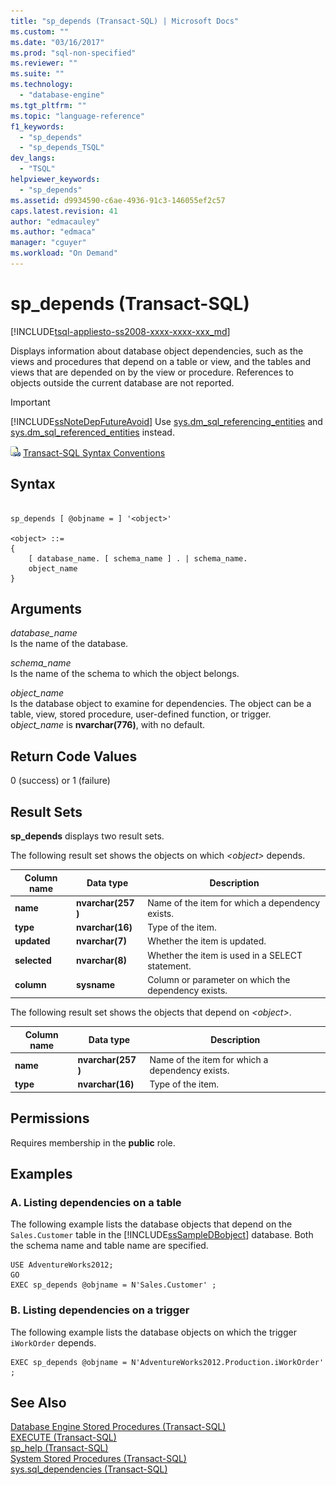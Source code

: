 ```yaml
---
title: "sp_depends (Transact-SQL) | Microsoft Docs"
ms.custom: ""
ms.date: "03/16/2017"
ms.prod: "sql-non-specified"
ms.reviewer: ""
ms.suite: ""
ms.technology: 
  - "database-engine"
ms.tgt_pltfrm: ""
ms.topic: "language-reference"
f1_keywords: 
  - "sp_depends"
  - "sp_depends_TSQL"
dev_langs: 
  - "TSQL"
helpviewer_keywords: 
  - "sp_depends"
ms.assetid: d9934590-c6ae-4936-91c3-146055ef2c57
caps.latest.revision: 41
author: "edmacauley"
ms.author: "edmaca"
manager: "cguyer"
ms.workload: "On Demand"
---
```

# sp_depends (Transact-SQL)
[!INCLUDE[tsql-appliesto-ss2008-xxxx-xxxx-xxx_md](../../includes/tsql-appliesto-ss2008-xxxx-xxxx-xxx-md.md)]

  Displays information about database object dependencies, such as the views and procedures that depend on a table or view, and the tables and views that are depended on by the view or procedure. References to objects outside the current database are not reported.  
  
> [!IMPORTANT]  
>  [!INCLUDE[ssNoteDepFutureAvoid](../../includes/ssnotedepfutureavoid-md.md)] Use [sys.dm_sql_referencing_entities](../../relational-databases/system-dynamic-management-views/sys-dm-sql-referencing-entities-transact-sql.md) and [sys.dm_sql_referenced_entities](../../relational-databases/system-dynamic-management-views/sys-dm-sql-referenced-entities-transact-sql.md) instead.  
  
 ![Topic link icon](../../database-engine/configure-windows/media/topic-link.gif "Topic link icon") [Transact-SQL Syntax Conventions](../../t-sql/language-elements/transact-sql-syntax-conventions-transact-sql.md)  
  
## Syntax  
  
```  
  
sp_depends [ @objname = ] '<object>'   
  
<object> ::=  
{  
    [ database_name. [ schema_name ] . | schema_name.  
    object_name  
}  
```  
  
## Arguments  
 *database_name*  
 Is the name of the database.  
  
 *schema_name*  
 Is the name of the schema to which the object belongs.  
  
 *object_name*  
 Is the database object to examine for dependencies. The object can be a table, view, stored procedure, user-defined function, or trigger. o*bject_name* is **nvarchar(776)**, with no default.  
  
## Return Code Values  
 0 (success) or 1 (failure)  
  
## Result Sets  
 **sp_depends** displays two result sets.  
  
 The following result set shows the objects on which *\<object>* depends.  
  
|Column name|Data type|Description|  
|-----------------|---------------|-----------------|  
|**name**|**nvarchar(257** **)**|Name of the item for which a dependency exists.|  
|**type**|**nvarchar(16)**|Type of the item.|  
|**updated**|**nvarchar(7)**|Whether the item is updated.|  
|**selected**|**nvarchar(8)**|Whether the item is used in a SELECT statement.|  
|**column**|**sysname**|Column or parameter on which the dependency exists.|  
  
 The following result set shows the objects that depend on *\<object>*.  
  
|Column name|Data type|Description|  
|-----------------|---------------|-----------------|  
|**name**|**nvarchar(257** **)**|Name of the item for which a dependency exists.|  
|**type**|**nvarchar(16)**|Type of the item.|  
  
## Permissions  
 Requires membership in the **public** role.  
  
## Examples  
  
### A. Listing dependencies on a table  
 The following example lists the database objects that depend on the `Sales.Customer` table in the [!INCLUDE[ssSampleDBobject](../../includes/sssampledbobject-md.md)] database. Both the schema name and table name are specified.  
  
```  
USE AdventureWorks2012;  
GO  
EXEC sp_depends @objname = N'Sales.Customer' ;  
```  
  
### B. Listing dependencies on a trigger  
 The following example lists the database objects on which the trigger `iWorkOrder` depends.  
  
```  
EXEC sp_depends @objname = N'AdventureWorks2012.Production.iWorkOrder' ;  
```  
  
## See Also  
 [Database Engine Stored Procedures &#40;Transact-SQL&#41;](../../relational-databases/system-stored-procedures/database-engine-stored-procedures-transact-sql.md)   
 [EXECUTE &#40;Transact-SQL&#41;](../../t-sql/language-elements/execute-transact-sql.md)   
 [sp_help &#40;Transact-SQL&#41;](../../relational-databases/system-stored-procedures/sp-help-transact-sql.md)   
 [System Stored Procedures &#40;Transact-SQL&#41;](../../relational-databases/system-stored-procedures/system-stored-procedures-transact-sql.md)   
 [sys.sql_dependencies &#40;Transact-SQL&#41;](../../relational-databases/system-catalog-views/sys-sql-dependencies-transact-sql.md)  
  
  

